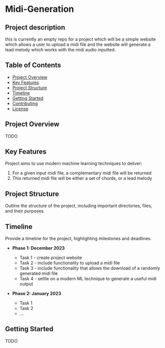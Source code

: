 # Midi-Generation

## Project description
this is currently an empty repo for a project which will be a simple website which allows a user to upload a midi file and the website will generate a lead melody which works with the midi audio inputted. 

## Table of Contents

- [Project Overview](#project-overview)
- [Key Features](#key-features)
- [Project Structure](#project-structure)
- [Timeline](#timeline)
- [Getting Started](#getting-started)
- [Contributing](#contributing)
- [License](#license)

## Project Overview

TODO 

## Key Features

Project aims to use modern machine learning techniques to deliver: 
1. For a given input midi file, a complementary midi file will be returned
2. This returned midi file will be either a set of chords, or a lead melody

## Project Structure

Outline the structure of the project, including important directories, files, and their purposes.

## Timeline

Provide a timeline for the project, highlighting milestones and deadlines.

- **Phase 1: December 2023**
  - Task 1 - create project website 
  - Task 2 - include functionality to upload a midi file
  - Task 3 - include functionality that allows the download of a randomly generated midi file
  - Task 4 - settle on a modern ML technique to generate a useful midi output

- **Phase 2: January 2023**
  - Task 1 
  - Task 2
  - ...

## Getting Started

TODO
